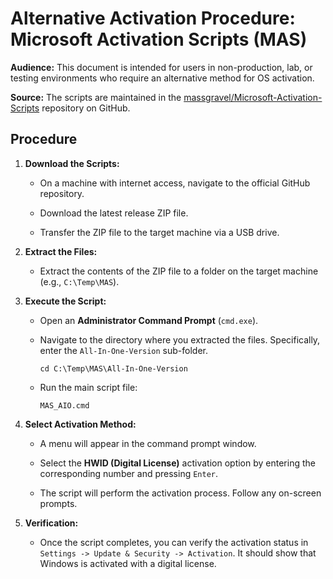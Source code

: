# Alternative Activation Procedure: Microsoft Activation Scripts (MAS)

**Audience:** This document is intended for users in non-production, lab, or testing environments who require an alternative method for OS activation.

**Source:** The scripts are maintained in the [massgravel/Microsoft-Activation-Scripts](https://github.com/massgravel/Microsoft-Activation-Scripts) repository on GitHub.

## Procedure

1. **Download the Scripts:**

   * On a machine with internet access, navigate to the official GitHub repository.

   * Download the latest release ZIP file.

   * Transfer the ZIP file to the target machine via a USB drive.

2. **Extract the Files:**

   * Extract the contents of the ZIP file to a folder on the target machine (e.g., `C:\Temp\MAS`).

3. **Execute the Script:**

   * Open an **Administrator Command Prompt** (`cmd.exe`).

   * Navigate to the directory where you extracted the files. Specifically, enter the `All-In-One-Version` sub-folder.

     ```
     cd C:\Temp\MAS\All-In-One-Version
     ```

   * Run the main script file:

     ```
     MAS_AIO.cmd
     ```

4. **Select Activation Method:**

   * A menu will appear in the command prompt window.

   * Select the **HWID (Digital License)** activation option by entering the corresponding number and pressing `Enter`.

   * The script will perform the activation process. Follow any on-screen prompts.

5. **Verification:**

   * Once the script completes, you can verify the activation status in `Settings -> Update & Security -> Activation`. It should show that Windows is activated with a digital license.
